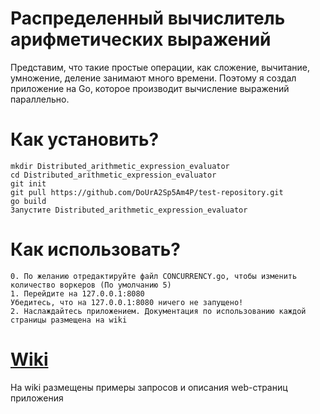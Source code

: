 # Распределенный вычислитель арифметических выражений
Представим, что такие простые операции, как сложение, вычитание, умножение, деление занимают много времени.
Поэтому я создал приложение на Go, которое производит вычисление выражений параллельно.
# Как установить?
```
mkdir Distributed_arithmetic_expression_evaluator
cd Distributed_arithmetic_expression_evaluator
git init
git pull https://github.com/DoUrA2Sp5Am4P/test-repository.git
go build
Запустите Distributed_arithmetic_expression_evaluator
```
# Как использовать?
```
0. По желанию отредактируйте файл CONCURRENCY.go, чтобы изменить количество воркеров (По умолчанию 5)
1. Перейдите на 127.0.0.1:8080
Убедитесь, что на 127.0.0.1:8080 ничего не запущено!
2. Наслаждайтесь приложением. Документация по использованию каждой страницы размещена на wiki
```
# [Wiki](https://github.com/DoUrA2Sp5Am4P/test-repository/wiki)
На wiki размещены примеры запросов и описания web-страниц приложения
